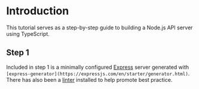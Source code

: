 # Introduction

This tutorial serves as a step-by-step guide to building a Node.js API server using TypeScript.

## Step 1

Included in step 1 is a minimally configured [Express](https://expressjs.com/) server generated with `[express-generator](https://expressjs.com/en/starter/generator.html)`. There has also been a [linter](https://eslint.org/) installed to help promote best practice.
